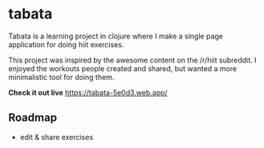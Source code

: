 # tabata

Tabata is a learning project in clojure where I make a single page application for doing hiit exercises.

This project was inspired by the awesome content on the /r/hiit subreddit. I enjoyed the workouts people created and shared, but wanted a more minimalistic tool for doing them.

**Check it out live** https://tabata-5e0d3.web.app/


## Roadmap

- edit & share exercises